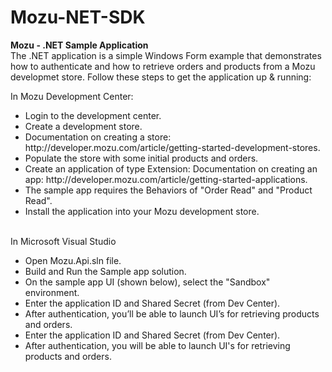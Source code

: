 Mozu-NET-SDK
============

<B>Mozu - .NET Sample Application</b>
<br>
The .NET application is a simple Windows Form example that demonstrates how to authenticate and how to retrieve orders and products from a Mozu developmet store.  Follow these steps to get the application up & running:
<br>

In Mozu Development Center:<br>
<ul>
<li>Login to the development center.</li>
<li>Create a development store.</li>
<li>Documentation on creating a store: http://developer.mozu.com/article/getting-started-development-stores.</li>
<li>Populate the store with some initial products and orders.</li>
<li>Create an application of type Extension: Documentation on creating an app: http://developer.mozu.com/article/getting-started-applications.</li>
<li>The sample app requires the Behaviors of "Order Read" and "Product Read".</li>
<li>Install the application into your Mozu development store.</li>
</ul>
<br>
In Microsoft Visual Studio<br>

<ul>
<li>Open Mozu.Api.sln file.</li>
<li>Build and Run the Sample app solution.</li>
<li>On the sample app UI (shown below), select the "Sandbox" environment.</li>
<li>Enter the application ID and Shared Secret (from Dev Center).</li>
<li>After authentication, you’ll be able to launch UI’s for retrieving products and orders.</li>
<li>Enter the application ID and Shared Secret (from Dev Center).</li>
<li>After authentication, you will be able to launch UI's for retrieving products and orders.</li>
</ul>
